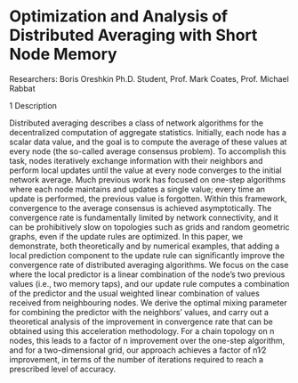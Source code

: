 # Optimization and Analysis of Distributed Averaging with Short Node Memory  	

Researchers: Boris Oreshkin Ph.D. Student, Prof. Mark Coates, Prof. Michael Rabbat

1 Description

Distributed averaging describes a class of network algorithms for the decentralized computation of aggregate statistics. Initially, each node has a scalar data value, and the goal is to compute the average of these values at every node (the so-called average consensus problem). To accomplish this task, nodes iteratively exchange information with their neighbors and perform local updates until the value at every node converges to the initial network average. Much previous work has focused on one-step algorithms where each node maintains and updates a single value; every time an update is performed, the previous value is forgotten. Within this framework, convergence to the average consensus is achieved asymptotically. The convergence rate is fundamentally limited by network connectivity, and it can be prohibitively slow on topologies such as grids and random geometric graphs, even if the update rules are optimized. In this paper, we demonstrate, both theoretically and by numerical examples, that adding a local prediction component to the update rule can significantly improve the convergence rate of distributed averaging algorithms. We focus on the case where the local predictor is a linear combination of the node’s two previous values (i.e., two memory taps), and our update rule computes a combination of the predictor and the usual weighted linear combination of values received from neighbouring nodes. We derive the optimal mixing parameter for combining the predictor with the neighbors’ values, and carry out a theoretical analysis of the improvement in convergence rate that can be obtained using this acceleration methodology. For a chain topology on n nodes, this leads to a factor of n improvement over the one-step algorithm, and for a two-dimensional grid, our approach achieves a factor of n1∕2 improvement, in terms of the number of iterations required to reach a prescribed level of accuracy. 
